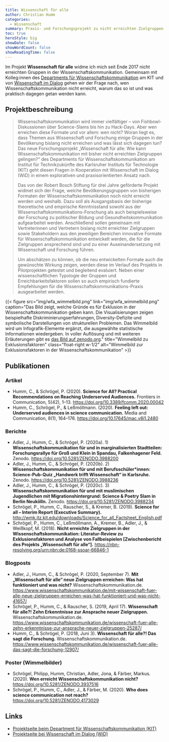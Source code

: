 ```yaml
---
title: Wissenschaft für alle
author: Christian Humm
categories:
  - Wissenschaft
summary: Praxis- und Forschungsprojekt zu nicht erreichten Zielgruppen der Wissenschaftskommunikation.
toc: true
heroStyle: big
showDate: false
showWordCount: false
showReadingTime: false
---
```


Im Projekt **Wissenschaft für alle** widme ich mich seit Ende 2017 nicht erreichten Gruppen in der Wissenschaftskommunikation. Gemeinsam mit Kolleg:innen des [Departments für Wissenschaftskommunikation](https://www.wmk-karlsruhe.de/) am KIT und von [Wissenschaft im Dialog](https://www.wissenschaft-im-dialog.de/) gehen wir der Frage nach, wen Wissenschaftskommunikation nicht erreicht, warum das so ist und was praktisch dagegen getan werden kann.

## Projektbeschreibung

> Wissenschaftskommunikation wird immer vielfältiger – von Fishbowl-Diskussionen über Science-Slams bis hin zu Hack-Days. Aber wen erreichen diese Formate und vor allem: wen nicht? Woran liegt es, dass Themen aus Wissenschaft und Forschung einige Gruppen in der Bevölkerung bislang nicht erreichen und was lässt sich dagegen tun? Das neue Forschungsprojekt „Wissenschaft für alle: Wie kann Wissenschaftskommunikation mit bisher nicht erreichten Zielgruppen gelingen?“ des Departments für Wissenschaftskommunikation am Institut für Technikzukünfte des Karlsruher Instituts für Technologie (KIT) geht diesen Fragen in Kooperation mit Wissenschaft im Dialog (WiD) in einem explorativen und praxisorientierten Ansatz nach.
> 
> Das von der Robert Bosch Stiftung für drei Jahre geförderte Projekt widmet sich der Frage, welche Bevölkerungsgruppen von bisherigen Formaten der Wissenschaftskommunikation noch nicht erreicht werden und weshalb. Dazu soll als Ausgangsbasis der bisherige theoretische und empirische Kenntnisstand sowohl aus der Wissenschaftskommunikations-Forschung als auch beispielsweise der Forschung zu politischer Bildung und Gesundheitskommunikation aufgearbeitet werden. Anschließend sollen gemeinsam mit Vertreterinnen und Vertretern bislang nicht erreichter Zielgruppen sowie Stakeholdern aus den jeweiligen Bereichen innovative Formate für Wissenschaftskommunikation entwickelt werden, die für die Zielgruppen ansprechend sind und zu einer Auseinandersetzung mit Wissenschaft und Forschung führen.
> 
> Um abschätzen zu können, ob die neu entwickelten Formate auch die gewünschte Wirkung zeigen, werden diese im Verlauf des Projekts in Pilotprojekten getestet und begleitend evaluiert. Neben einer wissenschaftlichen Typologie der Gruppen und Erreichbarkeitsfaktoren sollen so auch empirisch fundierte Empfehlungen für die Wissenschaftskommunikations-Praxis ausgearbeitet werden.

{{< figure src="img/wfa_wimmelbild.png" link="img/wfa_wimmelbild.png" caption="Das Bild zeigt, welche Gründe es für Exklusion in der Wissenschaftskommunikation geben kann. Die Visualisierungen zeigen beispielhafte Diskriminierungserfahrungen, Diversity-Defizite und symbolische Darstellungen von strukturellen Problemen. Das Wimmelbild wird um Infografik-Elemente ergänzt, die ausgewählte statistische Informationen wiedergeben. In voller Auflösung und mit weiteren Erläuterungen gibt es [das Bild auf zenodo.org](https://doi.org/10.5281/zenodo.3937516)." title="Wimmelbild zu Exklusionsfaktoren" class="float-right w-1/2" alt="Wimmelbild zur Exklusionsfaktoren in der Wissenschaftskommunikation" >}}

## Publikationen

### Artikel

* Humm, C., & Schrögel, P. (2020). **Science for All? Practical Recommendations on Reaching Underserved Audiences.** Frontiers in Communication, 5(42), 1–13. https://doi.org/10.3389/fcomm.2020.00042
* Humm, C., Schrögel, P., & Leßmöllmann. (2020). **Feeling left out: Underserved audiences in science communication.** Media and Communication, 8(1), 164–176. https://doi.org/10.17645/mac.v8i1.2480

### Berichte

* Adler, J., Humm, C., & Schrögel, P. (2020a). 1) **Wissenschaftskommunikation für und in marginalisierten Stadtteilen: Forschungsrallye für Groß und Klein in Spandau, Falkenhagener Feld.** Zenodo. https://doi.org/10.5281/ZENODO.3988200
* Adler, J., Humm, C., & Schrögel, P. (2020b). 2) **Wissenschaftskommunikation für und mit Berufsschüler*innen: Science-Pub-Quiz „Handwerk trifft Wissenschaft“ in Karlsruhe.** Zenodo. https://doi.org/10.5281/ZENODO.3988236
* Adler, J., Humm, C., & Schrögel, P. (2020c). 3) **Wissenschaftskommunikation für und mit muslimischen Jugendlichen mit Migrationshintergrund: Science &amp; Poetry Slam in Berlin Neukölln.** Zenodo. https://doi.org/10.5281/ZENODO.3988234
* Schrögel, P., Humm, C., Rauscher, S., & Kremer, B. (2019). **Science for all – Interim Report (Executive Summary).** http://wmk.itz.kit.edu/downloads/Science_for_all_Factsheet_English.pdf
* Schrögel, P., Humm, C., Leßmöllmann, A., Kremer, B., Adler, J., & Weißkopf, M. (2018). **Nicht erreichte Zielgruppen in der Wissenschaftskommunikation: Literatur-Review zu Exklusionsfaktoren und Analyse von Fallbeispielen [Zwischenbericht des Projekts „Wissenschaft für alle“].** https://nbn-resolving.org/urn:nbn:de:0168-ssoar-66846-1

### Blogposts

* Adler, J., Humm, C., & Schrögel, P. (2020, September 7). **Mit „Wissenschaft für alle“ neue Zielgruppen erreichen: Was hat funktioniert und was nicht?** Wissenschaftskommunikation.de. https://www.wissenschaftskommunikation.de/mit-wissenschaft-fuer-alle-neue-zielgruppen-erreichen-was-hat-funktioniert-und-was-nicht-41657/
* Schrögel, P., Humm, C., & Rauscher, S. (2019, April 17). **Wissenschaft für alle?! Zehn Erkenntnisse zur Ansprache neuer Zielgruppen.** Wissenschaftskommunikation.de. https://www.wissenschaftskommunikation.de/wissenschaft-fuer-alle-zehn-erkenntnisse-zur-ansprache-neuer-zielgruppen-25287/
* Humm, C., & Schrögel, P. (2018, Juni 3). **Wissenschaft für alle?! Das sagt die Forschung.** Wissenschaftskommunikation.de. https://www.wissenschaftskommunikation.de/wissenschaft-fuer-alle-das-sagt-die-forschung-12907/

### Poster (Wimmelbilder)

* Schrögel, Philipp, Humm, Christian, Adler, Jona, & Färber, Markus. (2020). **Wen erreicht Wissenschaftskommunikation nicht?** https://doi.org/10.5281/ZENODO.3937516
* Schrögel, P., Humm, C., Adler, J., & Färber, M. (2020). **Who does science communication not reach?** https://doi.org/10.5281/ZENODO.4173029

## Links

* [Projektseite beim Department für Wissenschaftskommunikation (KIT)](https://wmk.itz.kit.edu/2943.php)
* [Projektseite bei Wissenschaft im Dialog (WiD)](https://wissenschaft-im-dialog.de/projekte/ehemalige-projekte/#wissenschaft-fuer-alle)
